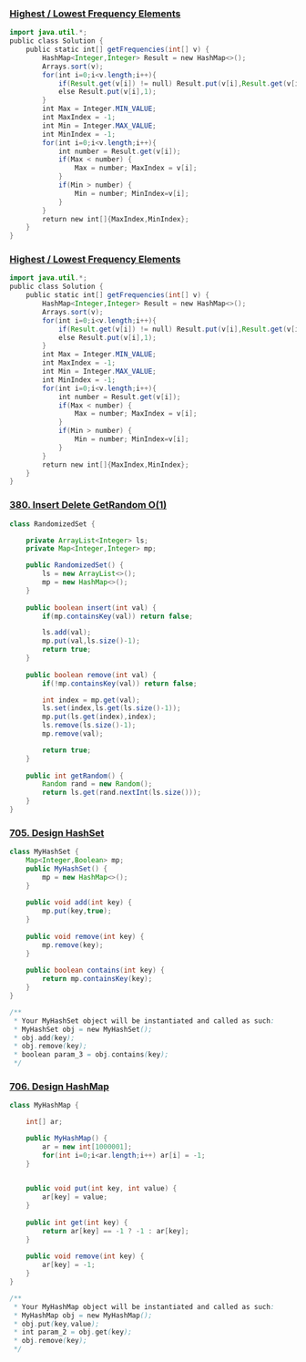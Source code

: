 ### [Highest / Lowest Frequency Elements](https://www.codingninjas.com/studio/problems/k-most-occurrent-numbers_625382?utm_source=striver&utm_medium=website&utm_campaign=a_zcoursetuf)
```Java
import java.util.*;
public class Solution {
    public static int[] getFrequencies(int[] v) {
        HashMap<Integer,Integer> Result = new HashMap<>();
        Arrays.sort(v);
        for(int i=0;i<v.length;i++){
            if(Result.get(v[i]) != null) Result.put(v[i],Result.get(v[i])+1);
            else Result.put(v[i],1);
        }
        int Max = Integer.MIN_VALUE;
        int MaxIndex = -1;
        int Min = Integer.MAX_VALUE;
        int MinIndex = -1;
        for(int i=0;i<v.length;i++){
            int number = Result.get(v[i]);
            if(Max < number) {
                Max = number; MaxIndex = v[i];
            }
            if(Min > number) {
                Min = number; MinIndex=v[i];
            }
        }
        return new int[]{MaxIndex,MinIndex};
    }
}
```

### [Highest / Lowest Frequency Elements](https://www.codingninjas.com/studio/problems/k-most-occurrent-numbers_625382?utm_source=striver&utm_medium=website&utm_campaign=a_zcoursetuf)

```Java
import java.util.*;
public class Solution {
    public static int[] getFrequencies(int[] v) {
        HashMap<Integer,Integer> Result = new HashMap<>();
        Arrays.sort(v);
        for(int i=0;i<v.length;i++){
            if(Result.get(v[i]) != null) Result.put(v[i],Result.get(v[i])+1);
            else Result.put(v[i],1);
        }
        int Max = Integer.MIN_VALUE;
        int MaxIndex = -1;
        int Min = Integer.MAX_VALUE;
        int MinIndex = -1;
        for(int i=0;i<v.length;i++){
            int number = Result.get(v[i]);
            if(Max < number) {
                Max = number; MaxIndex = v[i];
            }
            if(Min > number) {
                Min = number; MinIndex=v[i];
            }
        }
        return new int[]{MaxIndex,MinIndex};
    }
}
```

### [380. Insert Delete GetRandom O(1)](https://leetcode.com/problems/insert-delete-getrandom-o1/)

```Java
class RandomizedSet {

    private ArrayList<Integer> ls;
    private Map<Integer,Integer> mp;

    public RandomizedSet() {
        ls = new ArrayList<>();
        mp = new HashMap<>();
    }
    
    public boolean insert(int val) {
        if(mp.containsKey(val)) return false;

        ls.add(val);
        mp.put(val,ls.size()-1);
        return true;
    }
    
    public boolean remove(int val) {
        if(!mp.containsKey(val)) return false;

        int index = mp.get(val);
        ls.set(index,ls.get(ls.size()-1));
        mp.put(ls.get(index),index);
        ls.remove(ls.size()-1);
        mp.remove(val);

        return true;
    }
    
    public int getRandom() {
        Random rand = new Random();
        return ls.get(rand.nextInt(ls.size()));  
    }
}
```

### [705. Design HashSet](https://leetcode.com/problems/design-hashset/description/)

```Java
class MyHashSet {
    Map<Integer,Boolean> mp;
    public MyHashSet() {
        mp = new HashMap<>();
    }
    
    public void add(int key) {
        mp.put(key,true);
    }
    
    public void remove(int key) {
        mp.remove(key);
    }
    
    public boolean contains(int key) {
        return mp.containsKey(key);
    }
}

/**
 * Your MyHashSet object will be instantiated and called as such:
 * MyHashSet obj = new MyHashSet();
 * obj.add(key);
 * obj.remove(key);
 * boolean param_3 = obj.contains(key);
 */
```

### [706. Design HashMap](https://leetcode.com/problems/design-hashmap/description/)

```Java
class MyHashMap {

    int[] ar;

    public MyHashMap() {
        ar = new int[1000001];
        for(int i=0;i<ar.length;i++) ar[i] = -1;
    }
    

    public void put(int key, int value) {
        ar[key] = value;
    }
    
    public int get(int key) {
        return ar[key] == -1 ? -1 : ar[key];
    }
    
    public void remove(int key) {
        ar[key] = -1;
    }
}

/**
 * Your MyHashMap object will be instantiated and called as such:
 * MyHashMap obj = new MyHashMap();
 * obj.put(key,value);
 * int param_2 = obj.get(key);
 * obj.remove(key);
 */
```
